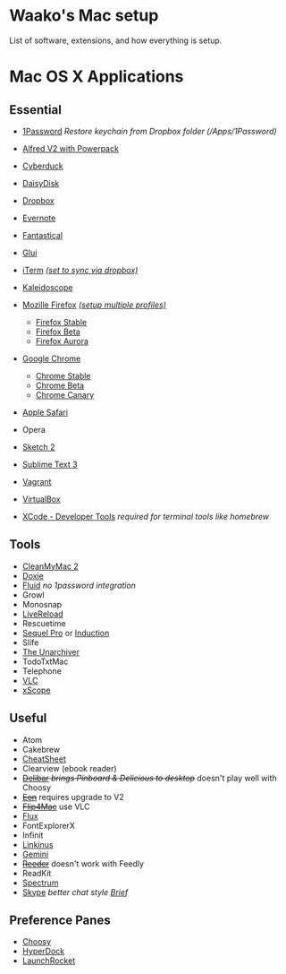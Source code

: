 Waako's Mac setup
=========

List of software, extensions, and how everything is setup.

# Mac OS X Applications

## Essential

* [1Password](http://agilebits.com/onepassword)
*Restore keychain from Dropbox folder (/Apps/1Password)*

* [Alfred V2 with Powerpack](http://alfredapp.com/)
* [Cyberduck](http://cyberduck.ch/)
* [DaisyDisk](http://daisydiskapp.com)
* [Dropbox](http://dropbox.com/)
* [Evernote](http://evernote.com)
* [Fantastical](http://flexibits.com/fantastical)
* [Glui](http://glui.me)
* [iTerm](http://iterm2.com) [*(set to sync via dropbox)*](http://apple.stackexchange.com/questions/89098/sync-apps-preferences-between-multiple-macs)
* [Kaleidoscope](http://kaleidoscopeapp.com/)
* [Mozille Firefox](http://www.mozilla.org/firefox/) [*(setup multiple profiles)*](https://support.mozilla.org/en-US/kb/profile-manager-create-and-remove-firefox-profiles)
  * [Firefox Stable](http://www.mozilla.org/en-US/firefox/all/?q=English%20(British))
  * [Firefox Beta](http://www.mozilla.org/en-US/firefox/beta/all/?q=English%20(British))
  * [Firefox Aurora](http://www.mozilla.org/en-US/firefox/aurora/all/?q=English%20(British))
* [Google Chrome](https://chrome.google.com)
  * [Chrome Stable](https://www.google.com/intl/en/chrome/browser/)
  * [Chrome Beta](https://www.google.com/intl/en/chrome/browser/beta.html)
  * [Chrome Canary](https://www.google.com/intl/en/chrome/browser/canary.html)
* [Apple Safari](http://www.apple.com/safari/)
* Opera
* [Sketch 2](http://www.bohemiancoding.com/sketch/)
* [Sublime Text 3](www.sublimetext.com)
* [Vagrant](http://vagrantup.com)
* [VirtualBox](http://virtualbox.org)
* [XCode - Developer Tools](https://developer.apple.com/xcode/)
 *required for terminal tools like homebrew*

## Tools

* [CleanMyMac 2](http://macpaw.com/cleanmymac)
* [Doxie](www.getdoxie.com)
* [Fluid](http://fluidapp.com) *no 1password integration*
* Growl
* Monosnap
* [LiveReload](http://livereload.com)
* Rescuetime
* [Sequel Pro](http://sequelpro.com) or [Induction](http://inductionapp.com)
* Slife
* [The Unarchiver](http://wakaba.c3.cx/s/apps/unarchiver.html)
* TodoTxtMac
* Telephone
* [VLC](http://www.videolan.org)
* [xScope](http://iconfactory.com/software/xscope)

## Useful

* Atom
* Cakebrew
* [CheatSheet](http://www.grandtotal.biz/CheatSheet/)
* Clearview (ebook reader)
* <del>[Delibar](http://www.delibarapp.com) *brings Pinboard & Delicious to desktop*</del> doesn't play well with Choosy  
* <del>[Eon](http://fuelcollective.com/eon)</del> requires upgrade to V2
* <del>[Flip4Mac](www.telestream.net/flip4mac-wmv/overview.htm)</del> use VLC
* [Flux](http://stereopsis.com/flux/)
* FontExplorerX
* Infinit
* [Linkinus](http://conceitedsoftware.com/products/linkinus)
* [Gemini](http://macpaw.com/gemini)
* <del>[Reeder](http://reederapp.com)</del> doesn't work with Feedly
* ReadKit
* [Spectrum](http://www.eigenlogik.com/spectrum/mac)
* [Skype](http://skype.com) *better chat style [Brief](https://github.com/miekd/Brief/)*

## Preference Panes

* [Choosy](http://www.choosyosx.com/)
* [HyperDock](http://hyperdock.bahoom.com/)
* [LaunchRocket](https://github.com/jimbojsb/launchrocket)
